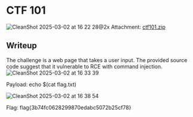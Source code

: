 # CTF 101
![CleanShot 2025-03-02 at 16 22 28@2x](https://github.com/user-attachments/assets/ccdc8d48-f9f6-4e5b-a129-eef7532b1bcb)
Attachment: [ctf101.zip](https://github.com/esheeep/ctf-writeups/edit/main/SnykCon2025/Attachments/ctf101.zip)

## Writeup
The challenge is a web page that takes a user input. The provided source code suggest that it vulnerable to RCE with command injection. <br>
![CleanShot 2025-03-02 at 16 33 39](https://github.com/user-attachments/assets/b2597319-263a-4b53-8620-e10fab6f4119) <br>

Payload: echo $(cat flag.txt) <br>

![CleanShot 2025-03-02 at 16 38 54](https://github.com/user-attachments/assets/6bc65eb1-a14b-4c49-bb9a-b8d9c5cae10d) <br>

Flag: flag{3b74fc0628299870edabc5072b25cf78}


